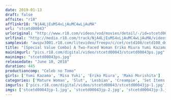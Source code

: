 ```yaml
---
date: 2019-01-13
draft: false
affsite: "r18"
afflinkr18: "NjA4LjEuMS4xLjAuMC4wLjAuMA"
url: "stcetd00043"
urloriginal: "http://www.r18.com/videos/vod/movies/detail/-/id=stcetd00043"
urlfinal: "http://media.r18.com/track/NjA4LjEuMS4xLjAuMC4wLjAuMA/videos/vod/movies/detail/-/id=stcetd00043"
samplevid: "awspv3001.r18.com/litevideo/freepv/c/cet/cetd108/cetd108_dmb_w.mp4"
title: "[Special Value Combo] A Two-Faced Woman Eriko Miura Yumi Kazama Mako Morishita Misa Yuki"
mainimgurl: "pics.r18.com/digital/video/stcetd00043/stcetd00043ps.jpg"
mainimgs: "stcetd00043ps.jpg"
releasedate: "June 10, 2018"
duration: 445
productioncomp: "Celeb no Tomo"
girls: ['Yumi Kazama', 'Misa Yuki', 'Eriko Miura', 'Mako Morishita']
categories: ['Mature Woman', 'Slut', 'Lesbian', 'Creampie', 'Set Items']
imgurls: ['pics.r18.com/digital/video/stcetd00043/stcetd00043jp-1.jpg', 'pics.r18.com/digital/video/stcetd00043/stcetd00043jp-2.jpg', 'pics.r18.com/digital/video/stcetd00043/stcetd00043jp-3.jpg', 'pics.r18.com/digital/video/stcetd00043/stcetd00043jp-4.jpg', 'pics.r18.com/digital/video/stcetd00043/stcetd00043jp-5.jpg', 'pics.r18.com/digital/video/stcetd00043/stcetd00043jp-6.jpg', 'pics.r18.com/digital/video/stcetd00043/stcetd00043jp-7.jpg', 'pics.r18.com/digital/video/stcetd00043/stcetd00043jp-8.jpg', 'pics.r18.com/digital/video/stcetd00043/stcetd00043jp-9.jpg', 'pics.r18.com/digital/video/stcetd00043/stcetd00043jp-10.jpg', 'pics.r18.com/digital/video/stcetd00043/stcetd00043jp-11.jpg', 'pics.r18.com/digital/video/stcetd00043/stcetd00043jp-12.jpg', 'pics.r18.com/digital/video/stcetd00043/stcetd00043jp-13.jpg', 'pics.r18.com/digital/video/stcetd00043/stcetd00043jp-14.jpg', 'pics.r18.com/digital/video/stcetd00043/stcetd00043jp-15.jpg', 'pics.r18.com/digital/video/stcetd00043/stcetd00043jp-16.jpg', 'pics.r18.com/digital/video/stcetd00043/stcetd00043jp-17.jpg', 'pics.r18.com/digital/video/stcetd00043/stcetd00043jp-18.jpg', 'pics.r18.com/digital/video/stcetd00043/stcetd00043jp-19.jpg', 'pics.r18.com/digital/video/stcetd00043/stcetd00043jp-20.jpg']
imgs: ['stcetd00043jp-1.jpg', 'stcetd00043jp-2.jpg', 'stcetd00043jp-3.jpg', 'stcetd00043jp-4.jpg', 'stcetd00043jp-5.jpg', 'stcetd00043jp-6.jpg', 'stcetd00043jp-7.jpg', 'stcetd00043jp-8.jpg', 'stcetd00043jp-9.jpg', 'stcetd00043jp-10.jpg', 'stcetd00043jp-11.jpg', 'stcetd00043jp-12.jpg', 'stcetd00043jp-13.jpg', 'stcetd00043jp-14.jpg', 'stcetd00043jp-15.jpg', 'stcetd00043jp-16.jpg', 'stcetd00043jp-17.jpg', 'stcetd00043jp-18.jpg', 'stcetd00043jp-19.jpg', 'stcetd00043jp-20.jpg']
---
```

